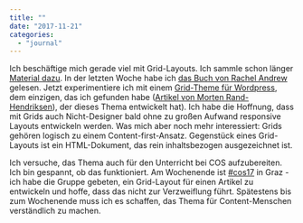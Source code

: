 ```yaml
---
title: ""
date: "2017-11-21"
categories: 
  - "journal"
---
```


Ich beschäftige mich gerade viel mit Grid-Layouts. Ich sammle schon länger [Material dazu](https://pinboard.in/u:heinzwittenbrink/t:cssgrid/). In der letzten Woche habe ich [das Buch von Rachel Andrew](https://alistapart.com/author/rachelandrew) gelesen. Jetzt experimentiere ich mit einem [Grid-Theme für Wordpress](https://github.com/mor10/kuhn), dem einzigen, das ich gefunden habe ([Artikel von Morten Rand-Hendriksen](https://www.smashingmagazine.com/2017/06/building-production-ready-css-grid-layout/)), der dieses Thema entwickelt hat). Ich habe die Hoffnung, dass mit Grids auch Nicht-Designer bald ohne zu großen Aufwand responsive Layouts entwickeln werden. Was mich aber noch mehr interessiert: Grids gehören logisch zu einem Content-first-Ansatz. Gegenstück eines Grid-Layouts ist ein HTML-Dokument, das rein inhaltsbezogen ausgezeichnet ist.

Ich versuche, das Thema auch für den Unterricht bei COS aufzubereiten. Ich bin gespannt, ob das funktioniert. Am Wochenende ist [#cos17](https://twitter.com/search?q=%23cos17&src=typd) in Graz - ich habe die Gruppe gebeten, ein Grid-Layout für einen Artikel zu entwickeln und hoffe, dass das nicht zur Verzweiflung führt. Spätestens bis zum Wochenende muss ich es schaffen, das Thema für Content-Menschen verständlich zu machen.
